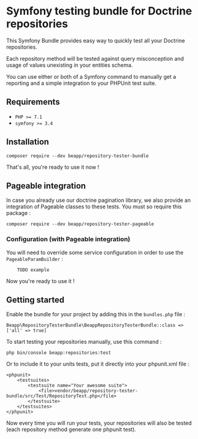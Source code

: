 # Symfony testing bundle for Doctrine repositories

This Symfony Bundle provides easy way to quickly test all your Doctrine repositories.

Each repository method will be tested against query misconception and usage of values unexisting in your entities schema.

You can use either or both of a Symfony command to manually get a reporting and a simple integration to your PHPUnit test suite.

## Requirements

* `PHP >= 7.1`
* `symfony >= 3.4`

## Installation 

```
composer require --dev beapp/repository-tester-bundle
```

That's all, you're ready to use it now !

## Pageable integration

In case you already use our doctrine pagination library, we also provide an integration of Pageable classes to these tests.
You must so require this package :

```
composer require --dev beapp/repository-tester-pageable
```

### Configuration (with Pageable integration)

You will need to override some service configuration in order to use the `PageableParamBuilder` :

```
    TODO example
```

Now you're ready to use it !

## Getting started

Enable the bundle for your project by adding this in the `bundles.php` file :
```
Beapp\RepositoryTesterBundle\BeappRepositoryTesterBundle::class => ['all' => true]
```

To start testing your repositories manually, use this command :

```
php bin/console beapp:repositories:test
```

Or to include it to your units tests, put it directly into your phpunit.xml file :

```
<phpunit>
    <testsuites>
        <testsuite name="Your awesome suite">
            <file>vendor/beapp/repository-tester-bundle/src/Test/RepositoryTest.php</file>
        </testsuite>
    </testsuites>
</phpunit>
```

Now every time you will run your tests, your repositories will also be tested (each repository method generate one phpunit test).
